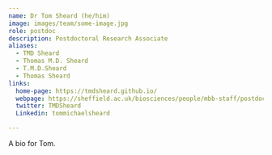 ```yaml
---
name: Dr Tom Sheard (he/him)
image: images/team/some-image.jpg
role: postdoc
description: Postdoctoral Research Associate
aliases:
  - TMD Sheard
  - Thomas M.D. Sheard
  - T.M.D.Sheard
  - Thomas Sheard
links:
  home-page: https://tmdsheard.github.io/
  webpage: https://sheffield.ac.uk/biosciences/people/mbb-staff/postdoctoral/tom-sheard
  twitter: TMDSheard
  Linkedin: tommichaelsheard

---
```


A bio for Tom.
